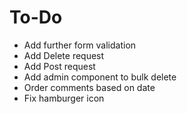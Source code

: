 # To-Do 

- Add further form validation 
- Add Delete request 
- Add Post request 
- Add admin component to bulk delete
- Order comments based on date 
- Fix hamburger icon